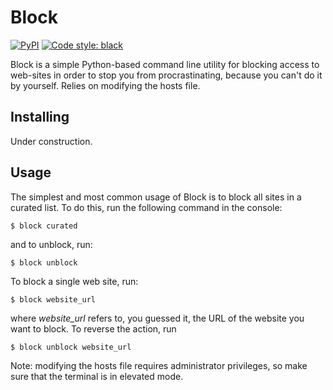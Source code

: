 # Block


[![PyPI](https://img.shields.io/badge/pypi-0.0.1-blue.svg)](https://pypi.org/project/block-hosts/0.0.1/)
[![Code style: black](https://img.shields.io/badge/code%20style-black-000000.svg)](https://github.com/ambv/black)


Block is a simple Python-based command line utility for blocking access to web-sites in order to stop you from procrastinating, because you can't do it by yourself. Relies on modifying the hosts file.

## Installing

Under construction.

## Usage

The simplest and most common usage of Block is to block all sites in a curated list. To do this, run the following command in the console:

```
$ block curated
```

and to unblock, run:

```
$ block unblock
```

To block a single web site, run:

```
$ block website_url
```

where *website_url* refers to, you guessed it, the URL of the website you want to block. To reverse the action, run

```
$ block unblock website_url
```

Note: modifying the hosts file requires administrator privileges, so make sure that the terminal is in elevated mode.